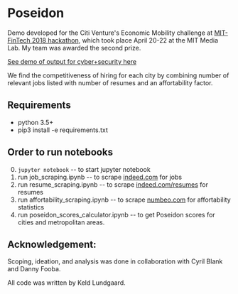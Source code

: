# Poseidon 

Demo developed for the Citi Venture's Economic Mobility challenge at [MIT-FinTech 2018 hackathon](http://www.mitfintech.com/fintech-hackathon/), which took place April 20-22 at the MIT Media Lab. My team was awarded the second prize. 

[See demo of output for cyber+security here](http://www.keldlundgaard.com/poseidon_scores_cyber_security_USA.html)

We find the competitiveness of hiring for each city by combining number of relevant jobs listed with number of resumes and an affortability factor. 

## Requirements
- python 3.5+
- pip3 install -e requirements.txt

## Order to run notebooks 
0. `jupyter notebook` -- to start jupyter notebook
1. run job_scraping.ipynb  -- to scrape [indeed.com](https://www.indeed.com) for jobs
2. run resume_scraping.ipynb -- to scrape [indeed.com/resumes](https://www.indeed.com/resumes) for resumes
3. run affortability_scraping.ipynb  -- to scrape [numbeo.com](https://www.numbeo.com) for affortability statistics
4. run poseidon_scores_calculator.ipynb  -- to get Poseidon scores for cities and metropolitan areas. 

## Acknowledgement:
Scoping, ideation, and analysis was done in collaboration with Cyril Blank and Danny Fooba.

All code was written by Keld Lundgaard. 
